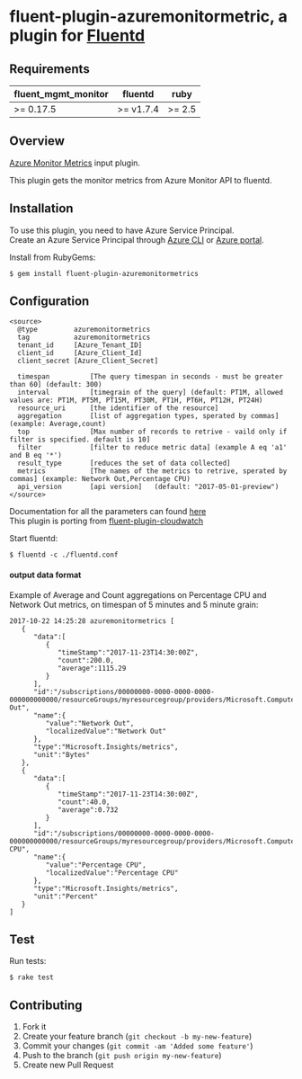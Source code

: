 # fluent-plugin-azuremonitormetric, a plugin for [Fluentd](http://fluentd.org) 
## Requirements
| fluent_mgmt_monitor | fluentd | ruby |
|------------------------|---------|------|
| >= 0.17.5 | >= v1.7.4 | >= 2.5 |

## Overview

[Azure Monitor Metrics](https://docs.microsoft.com/en-us/rest/api/monitor/Metrics/List) input plugin.

This plugin gets the monitor metrics from Azure Monitor API to fluentd.

## Installation

To use this plugin, you need to have Azure Service Principal.<br/>
Create an Azure Service Principal through [Azure CLI](https://docs.microsoft.com/en-us/cli/azure/create-an-azure-service-principal-azure-cli?toc=%2fazure%2fazure-resource-manager%2ftoc.json) or [Azure portal](https://docs.microsoft.com/en-us/azure/azure-resource-manager/resource-group-create-service-principal-portal).

Install from RubyGems:
```
$ gem install fluent-plugin-azuremonitormetrics
```

## Configuration

```config
<source>
  @type         azuremonitormetrics
  tag           azuremonitormetrics
  tenant_id     [Azure_Tenant_ID]
  client_id     [Azure_Client_Id]
  client_secret [Azure_Client_Secret]

  timespan          [The query timespan in seconds - must be greater than 60] (default: 300)
  interval          [timegrain of the query] (default: PT1M, allowed values are: PT1M, PT5M, PT15M, PT30M, PT1H, PT6H, PT12H, PT24H)
  resource_uri      [the identifier of the resource]
  aggregation       [list of aggregation types, sperated by commas] (example: Average,count)
  top               [Max number of records to retrive - vaild only if filter is specified. default is 10]
  filter            [filter to reduce metric data] (example A eq 'a1' and B eq '*')
  result_type       [reduces the set of data collected]
  metrics           [The names of the metrics to retrive, sperated by commas] (example: Network Out,Percentage CPU)
  api_version       [api version]   (default: "2017-05-01-preview")
</source>
```

Documentation for all the parameters can found [here](https://docs.microsoft.com/en-us/rest/api/monitor/Metrics/List#get_metric_for_data)<br/>
This plugin is porting from [fluent-plugin-cloudwatch](https://github.com/yunomu/fluent-plugin-cloudwatch)

Start fluentd:

```
$ fluentd -c ./fluentd.conf
```

#### output data format

Example of Average and Count aggregations on Percentage CPU and Network Out metrics, on timespan of 5 minutes and 5 minute grain:

```
2017-10-22 14:25:28 azuremonitormetrics [
   {
      "data":[
         {
            "timeStamp":"2017-11-23T14:30:00Z",
            "count":200.0,
            "average":1115.29
         }
      ],
      "id":"/subscriptions/00000000-0000-0000-0000-000000000000/resourceGroups/myresourcegroup/providers/Microsoft.Compute/virtualMachines/mymachine/providers/Microsoft.Insights/metrics/Network Out",
      "name":{
         "value":"Network Out",
         "localizedValue":"Network Out"
      },
      "type":"Microsoft.Insights/metrics",
      "unit":"Bytes"
   },
   {
      "data":[
         {
            "timeStamp":"2017-11-23T14:30:00Z",
            "count":40.0,
            "average":0.732
         }
      ],
      "id":"/subscriptions/00000000-0000-0000-0000-000000000000/resourceGroups/myresourcegroup/providers/Microsoft.Compute/virtualMachines/mymachine/providers/Microsoft.Insights/metrics/Percentage CPU",
      "name":{
         "value":"Percentage CPU",
         "localizedValue":"Percentage CPU"
      },
      "type":"Microsoft.Insights/metrics",
      "unit":"Percent"
   }
]
```

## Test

Run tests:

```
$ rake test
```

## Contributing

1. Fork it
2. Create your feature branch (`git checkout -b my-new-feature`)
3. Commit your changes (`git commit -am 'Added some feature'`)
4. Push to the branch (`git push origin my-new-feature`)
5. Create new Pull Request
